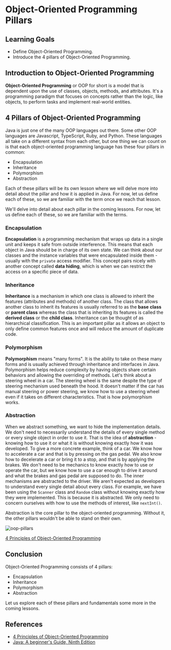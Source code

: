 # Object-Oriented Programming Pillars

## Learning Goals

- Define Object-Oriented Programming.
- Introduce the 4 pillars of Object-Oriented Programming.

## Introduction to Object-Oriented Programming

**Object-Oriented Programming** or OOP for short is a model that is dependent
upon the use of classes, objects, methods, and attributes. It's a programming
paradigm that focuses on concepts rather than the logic, like objects, to
perform tasks and implement real-world entities.

## 4 Pillars of Object-Oriented Programming

Java is just one of the many OOP languages out there. Some other OOP languages
are Javascript, TypeScript, Ruby, and Python. These languages all take on a
different syntax from each other, but one thing we can count on is that each
object-oriented programming language has these four pillars in common:

- Encapsulation
- Inheritance
- Polymorphism
- Abstraction

Each of these pillars will be its own lesson where we will delve more into
detail about the pillar and how it is applied in Java. For now, let us define
each of these, so we are familiar with the term once we reach that lesson.

We'll delve into detail about each pillar in the coming lessons. For now, let us
define each of these, so we are familiar with the terms.

### Encapsulation

**Encapsulation** is a programming mechanism that wraps up data in a single
unit and keeps it safe from outside interference. This means that each object in
Java should be in charge of its own state. We can think about our classes and
the instance variables that were encapsulated inside them - usually with the
`private` access modifier. This concept pairs nicely with another concept called
**data hiding**, which is when we can restrict the access on a specific piece of
data.

### Inheritance

**Inheritance** is a mechanism in which one class is allowed to inherit the
features (attributes and methods) of another class. The class that allows
another class to inherit its features is usually referred to as the **base**
**class** or **parent class** whereas the class that is inheriting its features
is called the **derived class** or the **child class**. Inheritance can be
thought of as hierarchical classification. This is an important pillar as it
allows an object to only define common features once and will reduce the amount
of duplicate code.

### Polymorphism

**Polymorphism** means "many forms". It is the ability to take on these many
forms and is usually achieved through inheritance and interfaces in Java.
Polymorphism helps reduce complexity by having objects share certain behaviors
and allowing the overriding of methods. Let's think about a steering wheel in a
car. The steering wheel is the same despite the type of steering mechanism used
beneath the hood. It doesn't matter if the car has manual steering or power
steering, we know how to use a steering wheel even if it takes on different
characteristics. That is how polymorphism works.

### Abstraction

When we abstract something, we want to hide the implementation details. We don't
need to necessarily understand the details of every single method or every
single object in order to use it. That is the idea of **abstraction** - knowing
how to use it or what it is without knowing exactly how it was developed. To
give a more concrete example, think of a car. We know how to accelerate a car
and that is by pressing on the gas pedal. We also know how to decelerate a car
or bring it to a stop, and that is by applying the brakes. We don't need to be
mechanics to know exactly how to use or operate the car, but we know how to use
a car enough to drive it around and what the brakes and gas pedal are supposed
to do. The inner mechanisms are abstracted to the driver. We aren't expected as
developers to understand every single detail about every class. For example, we
have been using the `Scanner` class and `Random` class without knowing exactly
how they were implemented. This is because it is abstracted. We only need to
concern ourselves with how to use the methods of interest, like `nextInt()`.

Abstraction is the core pillar to the object-oriented programming. Without it,
the other pillars wouldn't be able to stand on their own.

![oop-pillars](https://curriculum-content.s3.amazonaws.com/java-mod-3/oop-pillars/principles-of-oo.png)

[4 Principles of Object-Oriented Programming](https://khalilstemmler.com/articles/object-oriented/programming/4-principles/)

## Conclusion

Object-Oriented Programming consists of 4 pillars:

- Encapsulation
- Inheritance
- Polymorphism
- Abstraction

Let us explore each of these pillars and fundamentals some more in the coming
lessons.

## References

- [4 Principles of Object-Oriented Programming](https://khalilstemmler.com/articles/object-oriented/programming/4-principles/)
- [Java: A beginner's Guide, Ninth Edition](https://learning.oreilly.com/library/view/java-a-beginners/9781260463569/ch1.xhtml#lev1_25)
